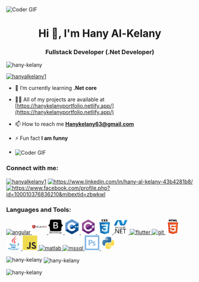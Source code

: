 <img align="center"  src="https://cdn.dribbble.com/users/2131993/screenshots/4948736/thoughtworks-gif_dribbble.gif" alt="Coder GIF" width="1300" height="300">


<h1 align="center">Hi 👋, I'm Hany Al-Kelany</h1>
<h3 align="center">Fullstack Developer (.Net Developer)</h3>




<p align="left"> <img src="https://komarev.com/ghpvc/?username=hany-kelany&label=Profile%20views&color=0e75b6&style=flat" alt="hany-kelany" /> </p>

<p align="left"> <a href="https://twitter.com/hanyalkelany1" target="blank"><img src="https://img.shields.io/twitter/follow/hanyalkelany1?logo=twitter&style=for-the-badge" alt="hanyalkelany1" /></a> </p>



- 🌱 I’m currently learning **.Net core**

- 👨‍💻 All of my projects are available at [https://hanykelanyportfolio.netlify.app/](https://hanykelanyportfolio.netlify.app/)

- 📫 How to reach me **Hanykelany63@gmail.com**

- ⚡ Fun fact **I am funny**
- <img  align="center" src="https://thumbs.gfycat.com/AngelicConcreteHypsilophodon.webp" alt="Coder GIF" width="400" height="250">


<h3 align="left">Connect with me:</h3>
<p align="left">
<a href="https://twitter.com/hanyalkelany1" target="blank"><img align="center" src="https://raw.githubusercontent.com/rahuldkjain/github-profile-readme-generator/master/src/images/icons/Social/twitter.svg" alt="hanyalkelany1" height="30" width="40" /></a>
<a href="https://linkedin.com/in/https://www.linkedin.com/in/hany-al-kelany-43b4281b8/" target="blank"><img align="center" src="https://raw.githubusercontent.com/rahuldkjain/github-profile-readme-generator/master/src/images/icons/Social/linked-in-alt.svg" alt="https://www.linkedin.com/in/hany-al-kelany-43b4281b8/" height="30" width="40" /></a>
<a href="https://fb.com/https://www.facebook.com/profile.php?id=100010376836210&mibextid=zbwkwl" target="blank"><img align="center" src="https://raw.githubusercontent.com/rahuldkjain/github-profile-readme-generator/master/src/images/icons/Social/facebook.svg" alt="https://www.facebook.com/profile.php?id=100010376836210&mibextid=zbwkwl" height="30" width="40" /></a>
</p>

<h3 align="left">Languages and Tools:</h3>
<p align="left"> <a href="https://angular.io" target="_blank" rel="noreferrer"> <img src="https://angular.io/assets/images/logos/angular/angular.svg" alt="angular" width="40" height="40"/> </a> <a href="https://angular.io" target="_blank" rel="noreferrer"> <img src="https://raw.githubusercontent.com/devicons/devicon/master/icons/angularjs/angularjs-original-wordmark.svg" alt="angularjs" width="40" height="40"/> </a> <a href="https://getbootstrap.com" target="_blank" rel="noreferrer"> <img src="https://raw.githubusercontent.com/devicons/devicon/master/icons/bootstrap/bootstrap-plain-wordmark.svg" alt="bootstrap" width="40" height="40"/> </a> <a href="https://www.w3schools.com/cpp/" target="_blank" rel="noreferrer"> <img src="https://raw.githubusercontent.com/devicons/devicon/master/icons/cplusplus/cplusplus-original.svg" alt="cplusplus" width="40" height="40"/> </a> <a href="https://www.w3schools.com/cs/" target="_blank" rel="noreferrer"> <img src="https://raw.githubusercontent.com/devicons/devicon/master/icons/csharp/csharp-original.svg" alt="csharp" width="40" height="40"/> </a> <a href="https://www.w3schools.com/css/" target="_blank" rel="noreferrer"> <img src="https://raw.githubusercontent.com/devicons/devicon/master/icons/css3/css3-original-wordmark.svg" alt="css3" width="40" height="40"/> </a> <a href="https://dotnet.microsoft.com/" target="_blank" rel="noreferrer"> <img src="https://raw.githubusercontent.com/devicons/devicon/master/icons/dot-net/dot-net-original-wordmark.svg" alt="dotnet" width="40" height="40"/> </a> <a href="https://flutter.dev" target="_blank" rel="noreferrer"> <img src="https://www.vectorlogo.zone/logos/flutterio/flutterio-icon.svg" alt="flutter" width="40" height="40"/> </a> <a href="https://git-scm.com/" target="_blank" rel="noreferrer"> <img src="https://www.vectorlogo.zone/logos/git-scm/git-scm-icon.svg" alt="git" width="40" height="40"/> </a> <a href="https://www.w3.org/html/" target="_blank" rel="noreferrer"> <img src="https://raw.githubusercontent.com/devicons/devicon/master/icons/html5/html5-original-wordmark.svg" alt="html5" width="40" height="40"/> </a> <a href="https://www.java.com" target="_blank" rel="noreferrer"> <img src="https://raw.githubusercontent.com/devicons/devicon/master/icons/java/java-original.svg" alt="java" width="40" height="40"/> </a> <a href="https://developer.mozilla.org/en-US/docs/Web/JavaScript" target="_blank" rel="noreferrer"> <img src="https://raw.githubusercontent.com/devicons/devicon/master/icons/javascript/javascript-original.svg" alt="javascript" width="40" height="40"/> </a> <a href="https://www.mathworks.com/" target="_blank" rel="noreferrer"> <img src="https://upload.wikimedia.org/wikipedia/commons/2/21/Matlab_Logo.png" alt="matlab" width="40" height="40"/> </a> <a href="https://www.microsoft.com/en-us/sql-server" target="_blank" rel="noreferrer"> <img src="https://www.svgrepo.com/show/303229/microsoft-sql-server-logo.svg" alt="mssql" width="40" height="40"/> </a> <a href="https://www.photoshop.com/en" target="_blank" rel="noreferrer"> <img src="https://raw.githubusercontent.com/devicons/devicon/master/icons/photoshop/photoshop-line.svg" alt="photoshop" width="40" height="40"/> </a> <a href="https://www.python.org" target="_blank" rel="noreferrer"> <img src="https://raw.githubusercontent.com/devicons/devicon/master/icons/python/python-original.svg" alt="python" width="40" height="40"/> </a> </p>

<p><img align="left" src="https://github-readme-stats.vercel.app/api/top-langs?username=hany-kelany&show_icons=true&locale=en&layout=compact" alt="hany-kelany" /></p>

<p>&nbsp;<img align="center" src="https://github-readme-stats.vercel.app/api?username=hany-kelany&show_icons=true&locale=en" alt="hany-kelany" /></p>

<p><img align="center" src="https://github-readme-streak-stats.herokuapp.com/?user=hany-kelany&" alt="hany-kelany" /></p>
